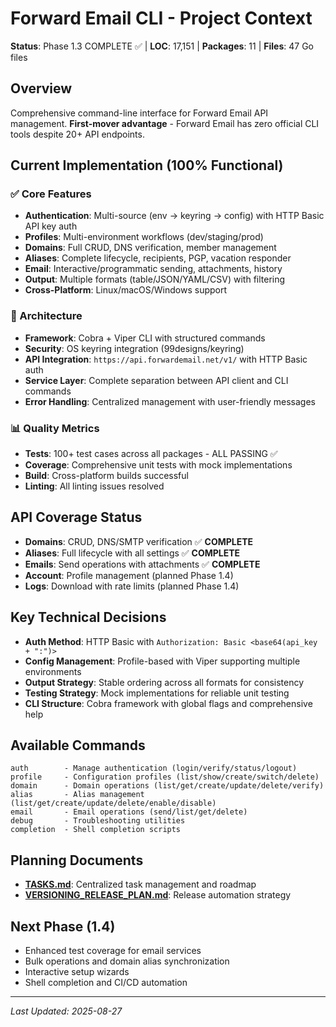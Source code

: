 # Forward Email CLI - Project Context

**Status**: Phase 1.3 COMPLETE ✅ | **LOC**: 17,151 | **Packages**: 11 | **Files**: 47 Go files

## Overview
Comprehensive command-line interface for Forward Email API management. **First-mover advantage** - Forward Email has zero official CLI tools despite 20+ API endpoints.

## Current Implementation (100% Functional)

### ✅ Core Features
- **Authentication**: Multi-source (env → keyring → config) with HTTP Basic API key auth
- **Profiles**: Multi-environment workflows (dev/staging/prod)
- **Domains**: Full CRUD, DNS verification, member management
- **Aliases**: Complete lifecycle, recipients, PGP, vacation responder
- **Email**: Interactive/programmatic sending, attachments, history
- **Output**: Multiple formats (table/JSON/YAML/CSV) with filtering
- **Cross-Platform**: Linux/macOS/Windows support

### 🔧 Architecture
- **Framework**: Cobra + Viper CLI with structured commands
- **Security**: OS keyring integration (99designs/keyring)
- **API Integration**: `https://api.forwardemail.net/v1/` with HTTP Basic auth
- **Service Layer**: Complete separation between API client and CLI commands
- **Error Handling**: Centralized management with user-friendly messages

### 📊 Quality Metrics
- **Tests**: 100+ test cases across all packages - ALL PASSING ✅
- **Coverage**: Comprehensive unit tests with mock implementations
- **Build**: Cross-platform builds successful
- **Linting**: All linting issues resolved

## API Coverage Status
- **Domains**: CRUD, DNS/SMTP verification ✅ **COMPLETE**
- **Aliases**: Full lifecycle with all settings ✅ **COMPLETE** 
- **Emails**: Send operations with attachments ✅ **COMPLETE**
- **Account**: Profile management (planned Phase 1.4)
- **Logs**: Download with rate limits (planned Phase 1.4)

## Key Technical Decisions
- **Auth Method**: HTTP Basic with `Authorization: Basic <base64(api_key + ":")>`
- **Config Management**: Profile-based with Viper supporting multiple environments
- **Output Strategy**: Stable ordering across all formats for consistency
- **Testing Strategy**: Mock implementations for reliable unit testing
- **CLI Structure**: Cobra framework with global flags and comprehensive help

## Available Commands
```
auth        - Manage authentication (login/verify/status/logout)
profile     - Configuration profiles (list/show/create/switch/delete) 
domain      - Domain operations (list/get/create/update/delete/verify)
alias       - Alias management (list/get/create/update/delete/enable/disable)
email       - Email operations (send/list/get/delete)
debug       - Troubleshooting utilities
completion  - Shell completion scripts
```

## Planning Documents
- **[TASKS.md](./TASKS.md)**: Centralized task management and roadmap
- **[VERSIONING_RELEASE_PLAN.md](./VERSIONING_RELEASE_PLAN.md)**: Release automation strategy

## Next Phase (1.4)
- Enhanced test coverage for email services
- Bulk operations and domain alias synchronization  
- Interactive setup wizards
- Shell completion and CI/CD automation

---
*Last Updated: 2025-08-27*